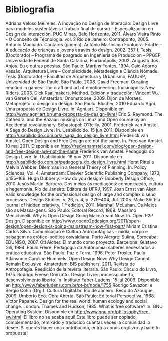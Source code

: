 # Bibliografia
Adriana Veloso Meireles. A inovação no Design de Interação: Design Livre para modelos sustentáveis (Trabajo final de curso) – Especialización en Design de Interacción, PUC Minas, Belo Horizonte, 2011.
Álvaro Vieira Pinto - O Conceito de Tecnologia. vol. 2 Rio de Janeiro: Contraponto, 2005.
António Machado. Cantares (poema).
Antônio Martiniano Fontoura. EdaDe – A educação de crianças e jovens através do design. 2002. 357 f. Tesis (Doctorado) – Programa de posgrado en Ingeniería de Producción – PPGEP, Universidade Federal de Santa Catarina, Florianópolis, 2002.
Augusto dos Anjos. Eu e outras poesias. São Paulo: Martins Fontes, 1994.
Caio Adorno Vassão. Arquitetura Livre – Complexidade, Metadesign e Ciência Nômade. Tesis (Doctorado) – Facultad de Arquitectura y Urbanismo, FAUUSP, Universidad de São Paulo, São Paulo, 2008.
David Freeman. Creating emotion in games: The craft and art of emotioneering. Indianapolis: New Riders, 2003.
Dick Raaijmakers. Method. Edición y traducción: Vincent W.J. van Gersen Oei. Amsterdan: Onomatopee, 2009.
Dijon de Moraes. Metaprojeto: o design do design. São Paulo: Blucher, 2010
Eduardo Agni. Uma proposta de Design Livre. In. Agni.art. Disponible en <http://www.agni.art.br/uma-proposta-de-design-livre/>
Eric S. Raymond. The Cathedral and the Bazaar: musings on Linuz and Open source by an Accidental revolutionary. Sebastopol: O'Reilly. 2001.
Frederick van Amstel. A Saga do Design Livre. In. Usabilidoido. 15 jun 2011. Disponible en <http://usabilidoido.com.br/a_saga_do_design_livre.html>
Frederick van Amstel. Open Design and Free Design are not the same. In. Fred van Amstel. 10 mai 2011. Disponible en <http://fredvanamstel.com/blog/open-design-and-free-design-are-not-the-same>
Frederick van Amstel. Pedagogia do Design Livre. In. Usabilidoido. 18 nov 2011. Disponible en <http://usabilidoido.com.br/pedagogia_do_design_livre.html>
Horst Rittel e Melvin Webber. Dilemmas in a General Theory of Planning. In. Policy Sciences, Vol. 4. Amsterdam: Elsevier Scientific Publishing Company, 1973; p.155–169.
Hugh Dubberly. How do you design? Dubberly Design Office, 2010
Jesús Martín-Barbero. Dos meios às mediações: comunicação, cultura e hegemonia. Rio de Janeiro: Editora da UFRJ, 1997.
Joan Ernst van Aken. Valid knowledge for the professional design of large and complex diseño processes. Design Studies, v. 26, n. 4, p. 379–404, Jul. 2005.
Make Shift: a journal of hidden criativity, 1.ª edición, 2011.
Marshall McLuhan. Os Meios são as Massa-gens. São Paulo: Editoral Record, 1969.
Massimo Menichinelli. Why is Open Design Going Mainstream Now. In. Open P2P Design. Disponible en <http://www.openp2pdesign.org/2011/open-design/open-design-is-going-mainstream-now-first-part/>
Míriam Cristina Carlos Silva. Comunicação e Cultura Antropofágicas - mídia, corpo e paisagem na erótico-poética oswaldiana. Porto Alergre: Sulina, Sorocaba: EDUNISO, 2007.
Otl Aicher. El mundo como proyecto. Barcelona: Gustavo Gili, 1994.
Paulo Freire. Pedagogia da Autonomia: saberes necessários à prática educativa. São Paulo: Paz e Terra, 1996.
Peter Troxler, Paulo Atkinson e Caroline Hummels. Open Design Now: Why Design Cannot Remain Exclusive. Amsterdam: BIS publishers, 2011.
Revista de Antropofagia. Reedición de la revista literaria. São Paulo: Círculo do Livro, 1975.
Rodrigo Freese Gonzatto. Design Livre: processo aberto, desenvolvimento liberto. In. Instituto Faber-Ludens. 15 jul 2009. Disponible en <http://www.faberludens.com.br/pt-br/node/1755>
Rodrigo Savazoni e Sergio Cohn (Org.). Cultura Digital.br. Rio de Janeiro: Beco do Azougue, 2009.
Umberto Eco. Obra Aberta. São Paulo: Editorial Perspectiva, 1968.
Victor Papanek. Design for the real world: human ecology and social change. London: Thames and Hudson, 1985.
What is free software? In. GNU Operating System. Disponible en <http://www.gnu.org/philosophy/free-sw.html>
¡El libro no se acaba aquí! Este libro puede ser copiado, complementado, remixado y traducido cuantas veces la comunidad lo desee. Si querés hacer una contribución, entrá a corais.org/livro ¡y hacé tu propuesta!
